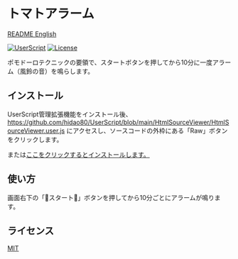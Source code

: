 # トマトアラーム

[README English](./README.md)

[![UserScript](https://img.shields.io/badge/Framework-UserScript-blue.svg)](https://en.wikipedia.org/wiki/Userscript)
[![License](https://img.shields.io/github/license/hidao80/UserScript)](/LICENSE)

ポモドーロテクニックの要領で、スタートボタンを押してから10分に一度アラーム（風鈴の音）を鳴らします。

## インストール

UserScript管理拡張機能をインストール後、https://github.com/hidao80/UserScript/blob/main/HtmlSourceViewer/HtmlSourceViewer.user.js にアクセスし、ソースコードの外枠にある「Raw」ボタンをクリックします。

または[ここをクリックするとインストールします。](https://github.com/hidao80/UserScript/raw/main/HtmlSourceViewer/HtmlSourceViewer.user.js)

## 使い方

画面右下の「🍅スタート🍅」ボタンを押してから10分ごとにアラームが鳴ります。

## ライセンス

[MIT](/LICENSE)
